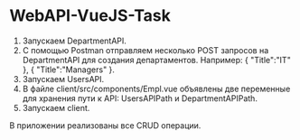 # WebAPI-VueJS-Task

1. Запускаем DepartmentAPI.
2. С помощью Postman отправляем несколько POST запросов на DepartmentAPI для создания департаментов. Например:
        {
          "Title":"IT"
        },
        {
          "Title":"Managers"
        }.
3. Запускаем UsersAPI.
4. В файле client/src/components/Empl.vue объявлены две переменные для хранения пути к API: UsersAPIPath и DepartmentAPIPath.
4. Запускаем client.

В приложении реализованы все CRUD операции.
